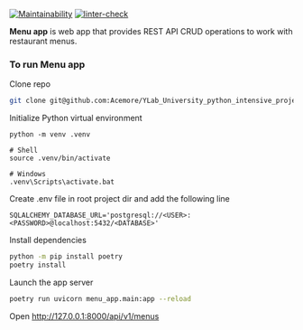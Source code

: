 [![Maintainability](https://api.codeclimate.com/v1/badges/299b5686e1ff7bdb76a8/maintainability)](https://codeclimate.com/github/Acemore/YLab_University_python_intensive_project/maintainability)
[![linter-check](https://github.com/Acemore/YLab_University_python_intensive_project/actions/workflows/linter.yml/badge.svg)](https://github.com/Acemore/YLab_University_python_intensive_project/actions/workflows/linter.yml)

**Menu app** is web app that provides REST API CRUD operations to work with restaurant menus. 

### To run **Menu app**

Clone repo

```bash
git clone git@github.com:Acemore/YLab_University_python_intensive_project.git
```

Initialize Python virtual environment

```
python -m venv .venv

# Shell
source .venv/bin/activate

# Windows
.venv\Scripts\activate.bat
```

Create .env file in root project dir and add the following line

```
SQLALCHEMY_DATABASE_URL='postgresql://<USER>:<PASSWORD>@localhost:5432/<DATABASE>'
```

Install dependencies

```bash
python -m pip install poetry
poetry install
```

Launch the app server

```bash
poetry run uvicorn menu_app.main:app --reload
```

Open http://127.0.0.1:8000/api/v1/menus
